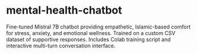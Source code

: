 # mental-health-chatbot
Fine-tuned Mistral 7B chatbot providing empathetic, Islamic-based comfort for stress, anxiety, and emotional wellness. Trained on a custom CSV dataset of supportive responses. Includes Colab training script and interactive multi-turn conversation interface.
